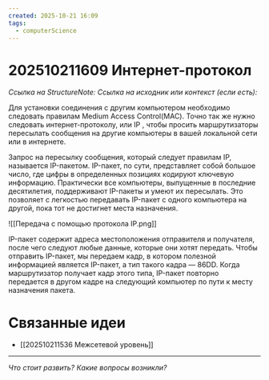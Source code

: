 ```yaml
---
created: 2025-10-21 16:09
tags:
  - computerScience
---
```

# 202510211609 Интернет-протокол

*Ссылка на StructureNote:*
*Ссылка на исходник или контекст (если есть):*

Для установки соединения с другим компьютером необходимо следовать правилам Medium Access Control(MAC). Точно так же нужно следовать интернет-протоколу, или IP , чтобы просить маршрутизаторы пересылать сообщения на другие компьютеры в вашей локальной сети или в интернете.

Запрос на пересылку сообщения, который следует правилам IP, называется IP-пакетом. IP-пакет, по сути, представляет собой большое число, где цифры в определенных позициях кодируют ключевую информацию. Практически все компьютеры, выпущенные в последние десятилетия, поддерживают IP-пакеты и умеют их пересылать. Это позволяет с легкостью передавать IP-пакет с одного компьютера на другой, пока тот не достигнет места назначения.

![[Передача с помощью протокола IP.png]]

IP-пакет содержит адреса местоположения отправителя и получателя, после чего следуют любые данные, которые они хотят передать. Чтобы отправить IP-пакет, мы передаем кадр, в котором полезной информацией является IP-пакет, а тип такого кадра — 86DD. Когда маршрутизатор получает кадр этого типа, IP-пакет повторно передается в другом кадре на следующий компьютер по пути к месту назначения пакета.

# Связанные идеи

- [[202510211536 Межсетевой уровень]]

---

*Что стоит развить? Какие вопросы возникли?*
